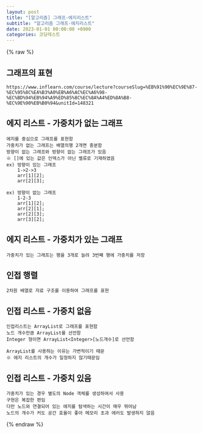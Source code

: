 ```yaml
---  
layout: post  
title: "[알고리즘] 그래프-에지리스트"  
subtitle: "알고리즘 그래프-에지리스트"  
date: 2023-01-01 00:00:00 +0900  
categories: 코딩테스트  
---  
```

{% raw %}  
## 그래프의 표현  
	https://www.inflearn.com/course/lecture?courseSlug=%EB%91%90%EC%9E%87-%EC%95%8C%EA%B3%A0%EB%A6%AC%EC%A6%98-%EC%BD%94%EB%94%A9%ED%85%8C%EC%8A%A4%ED%8A%B8-%EC%9E%90%EB%B0%94&unitId=148321  
  
## 에지 리스트 - 가중치가 없는 그래프  
	에지를 중심으로 그래프를 표현함  
	가중치가 없는 그래프는 배열의행 2개면 충분함  
	방향이 없는 그래프와 방향이 없는 그래프가 있음  
	※ []에 있는 값은 인덱스가 아닌 벨류로 기재하였음  
	ex) 방향이 있는 그래프  
		1->2->3  
		arr[1][2];  
		arr[2][3];  
  
	ex) 방향이 없는 그래프  
		1-2-3  
		arr[1][2];  
		arr[2][1];  
		arr[2][3];  
		arr[3][2];  
  
## 에지 리스트 - 가중치가 있는 그래프  
	가중치가 있는 그래프는 행을 3개로 늘려 3번째 행에 가중치를 저장  
  
## 인접 행렬  
	2차원 배열로 자료 구조를 이용하여 그래프를 표현  
  
## 인접 리스트 - 가중치 없음  
	인접리스트는 ArrayList로 그래프를 표현함  
	노드 개수만큼 ArrayList를 선언함  
	Integer 형이면 ArrayList<Integer>[노드개수]로 선언함  
  
	ArrayList를 사용하는 이유는 가변적이기 때문  
	※ 에지 리스트의 개수가 일정하지 않기때문임  
  
## 인접 리스트 - 가중치 있음  
	가중치가 있는 경우 별도의 Node 객체를 생성하여서 사용  
	구현은 복잡한 편임  
	다만 노드와 연결되어 있는 에지를 탐색하는 시간이 매우 뛰어남  
	노드의 개수가 커도 공간 효율이 좋아 메모리 초과 에러도 발생하지 않음  
{% endraw %}